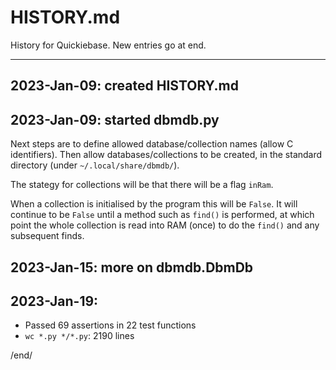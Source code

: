 # HISTORY.md

History for Quickiebase. New entries go at end.

----

## 2023-Jan-09: created HISTORY.md

## 2023-Jan-09: started dbmdb.py

Next steps are to define allowed database/collection names (allow C
identifiers). Then allow databases/collections to be created, in the
standard directory (under `~/.local/share/dbmdb/`).

The stategy for collections will be that there will be a flag `inRam`.

When a collection is initialised by the program this will be `False`.
It will continue to be `False` until a method such as `find()` is performed,
at which point the whole collection is read into RAM (once) to do the
`find()` and any subsequent finds.

## 2023-Jan-15: more on dbmdb.DbmDb

## 2023-Jan-19:

* Passed 69 assertions in 22 test functions
* `wc *.py */*.py`: 2190 lines

/end/
